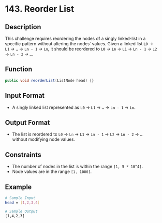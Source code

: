 # 143. Reorder List

## Description

This challenge requires reordering the nodes of a singly linked-list in a specific pattern without altering the nodes' values. Given a linked list `L0` &rarr; `L1` &rarr; `…` &rarr; `Ln - 1` &rarr; `Ln`, it should be reordered to `L0` &rarr; `Ln` &rarr; `L1` &rarr; `Ln - 1` &rarr; `L2` &rarr; `Ln - 2` &rarr; `…`.

## Function

```java
public void reorderList(ListNode head) {}
```

## Input Format

- A singly linked list represented as `L0` &rarr; `L1` &rarr; `…` &rarr; `Ln - 1` &rarr; `Ln`.

## Output Format

- The list is reordered to `L0` &rarr; `Ln` &rarr; `L1` &rarr; `Ln - 1` &rarr; `L2` &rarr; `Ln - 2` &rarr; `…` without modifying node values.

## Constraints

- The number of nodes in the list is within the range `[1, 5 * 10^4]`.
- Node values are in the range `[1, 1000]`.

## Example

```bash
# Sample Input
head = [1,2,3,4]

# Sample Output
[1,4,2,3]
```
